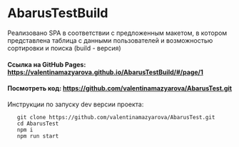 # AbarusTestBuild
Реализовано SPA в соответствии с предложенным макетом, в котором представлена таблица с данными пользователей и возможностью сортировки и поиска (build - версия)
#### Ссылка на GitHub Pages: https://valentinamazyarova.github.io/AbarusTestBuild/#/page/1
#### Посмотреть код: https://github.com/valentinamazyarova/AbarusTest.git
Инструкции по запуску dev версии проекта: 
```
   git clone https://github.com/valentinamazyarova/AbarusTest.git
   cd AbarusTest
   npm i
   npm run start
```
